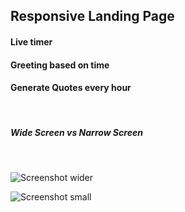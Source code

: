 <h2> Responsive Landing Page </h2>

<h4>Live timer</h4>
<h4>Greeting based on time</h4>
<h4>Generate Quotes every hour</h4>
<br>
<h5>Wide Screen vs Narrow Screen</h5>
<br>

![Screenshot wider](https://user-images.githubusercontent.com/50754357/140196085-59fa1bfc-df3d-4154-a708-4991ba15e4aa.png)

![Screenshot small](https://user-images.githubusercontent.com/50754357/140195791-53fab33d-cdad-4220-8fdb-0137bec1e55c.png)
